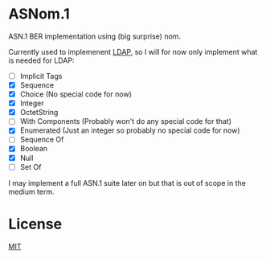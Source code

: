 # ASNom.1

ASN.1 BER implementation using (big surprise) nom.

Currently used to implemenent [LDAP](https://github.com/Dean4Devil/rust-ldap), so I will for now only implement what is needed for LDAP:

- [ ] Implicit Tags
- [x] Sequence
- [x] Choice (No special code for now)
- [x] Integer
- [x] OctetString
- [ ] With Components (Probably won't do any special code for that)
- [x] Enumerated (Just an integer so probably no special code for now)
- [ ] Sequence Of
- [x] Boolean
- [x] Null
- [ ] Set Of

I may implement a full ASN.1 suite later on but that is out of scope in the medium term.

# License

[MIT](LICENSE)
